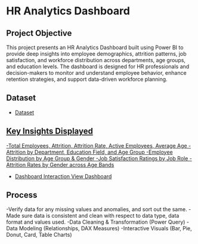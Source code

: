 # HR Analytics Dashboard
## Project Objective
This project presents an HR Analytics Dashboard built using Power BI to provide deep insights into employee demographics, attrition patterns, job satisfaction, and workforce distribution across departments, age groups, and education levels. The dashboard is designed for HR professionals and decision-makers to monitor and understand employee behavior, enhance retention strategies, and support data-driven workforce planning.

## Dataset
- <a href="https://github.com/Saranya-S03/First-PowerBI-Dashboard/blob/main/HR%20Data.xlsx">Dataset

## Key Insights Displayed
-Total Employees, Attrition, Attrition Rate, Active Employees, Average Age
-Attrition by Department, Education Field, and Age Group
-Employee Distribution by Age Group & Gender
-Job Satisfaction Ratings by Job Role
-Attrition Rates by Gender across Age Bands

- Dashboard Interaction <a href="https://github.com/Saranya-S03/First-PowerBI-Dashboard/blob/main/final.png">View Dashboard</a>

## Process
-Verify data for any missing values and anomalies, and sort out the same.
-Made sure data is consistent and clean with respect to data type, data format and values used.
-Data Cleaning & Transformation (Power Query)
-Data Modeling (Relationships, DAX Measures)
-Interactive Visuals (Bar, Pie, Donut, Card, Table Charts)
